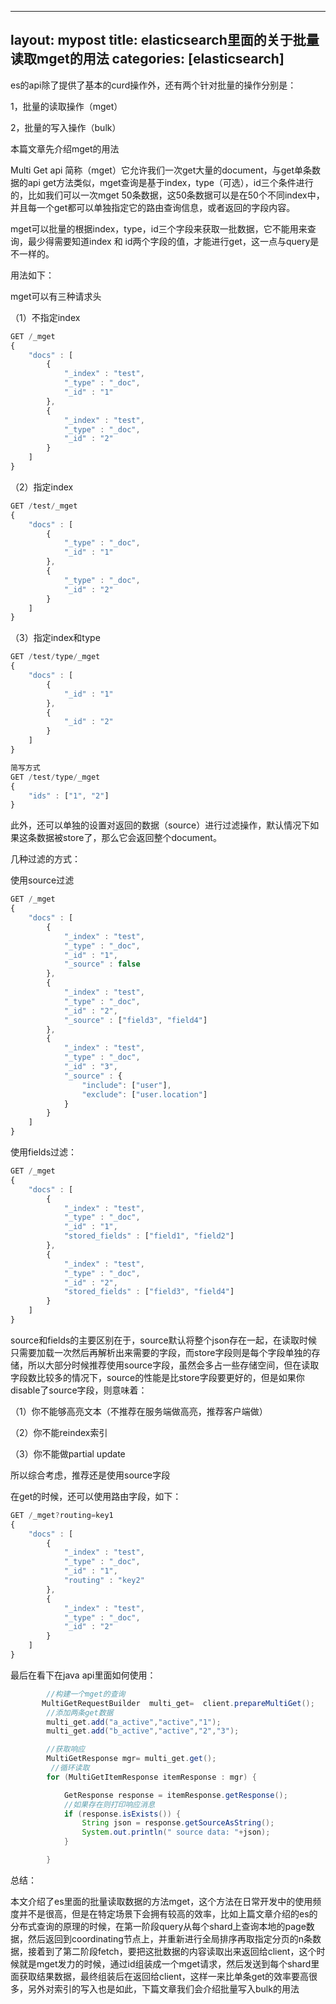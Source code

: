 
---
layout: mypost
title: elasticsearch里面的关于批量读取mget的用法
categories: [elasticsearch]
---

es的api除了提供了基本的curd操作外，还有两个针对批量的操作分别是：

1，批量的读取操作（mget）

2，批量的写入操作（bulk）


本篇文章先介绍mget的用法



Multi Get api 简称（mget）它允许我们一次get大量的document，与get单条数据的api get方法类似，mget查询是基于index，type（可选），id三个条件进行的，比如我们可以一次mget 50条数据，这50条数据可以是在50个不同index中，并且每一个get都可以单独指定它的路由查询信息，或者返回的字段内容。


mget可以批量的根据index，type，id三个字段来获取一批数据，它不能用来查询，最少得需要知道index 和 id两个字段的值，才能进行get，这一点与query是不一样的。


用法如下： 

mget可以有三种请求头 

（1）不指定index 
````js
GET /_mget 
{
    "docs" : [
        {
            "_index" : "test",
            "_type" : "_doc",
            "_id" : "1"
        },
        {
            "_index" : "test",
            "_type" : "_doc",
            "_id" : "2"
        }
    ]
}
````

（2）指定index

````js
GET /test/_mget
{
    "docs" : [
        {
            "_type" : "_doc",
            "_id" : "1"
        },
        {
            "_type" : "_doc",
            "_id" : "2"
        }
    ]
}
````

（3）指定index和type

````js
GET /test/type/_mget
{
    "docs" : [
        {
            "_id" : "1"
        },
        {
            "_id" : "2"
        }
    ]
}

简写方式
GET /test/type/_mget
{
    "ids" : ["1", "2"]
}
````

此外，还可以单独的设置对返回的数据（source）进行过滤操作，默认情况下如果这条数据被store了，那么它会返回整个document。

几种过滤的方式：

使用source过滤
````js
GET /_mget
{
    "docs" : [
        {
            "_index" : "test",
            "_type" : "_doc",
            "_id" : "1",
            "_source" : false
        },
        {
            "_index" : "test",
            "_type" : "_doc",
            "_id" : "2",
            "_source" : ["field3", "field4"]
        },
        {
            "_index" : "test",
            "_type" : "_doc",
            "_id" : "3",
            "_source" : {
                "include": ["user"],
                "exclude": ["user.location"]
            }
        }
    ]
}

````

使用fields过滤：

````js
GET /_mget
{
    "docs" : [
        {
            "_index" : "test",
            "_type" : "_doc",
            "_id" : "1",
            "stored_fields" : ["field1", "field2"]
        },
        {
            "_index" : "test",
            "_type" : "_doc",
            "_id" : "2",
            "stored_fields" : ["field3", "field4"]
        }
    ]
}
````

source和fields的主要区别在于，source默认将整个json存在一起，在读取时候只需要加载一次然后再解析出来需要的字段，而store字段则是每个字段单独的存储，所以大部分时候推荐使用source字段，虽然会多占一些存储空间，但在读取字段数比较多的情况下，source的性能是比store字段要更好的，但是如果你disable了source字段，则意味着：

（1）你不能够高亮文本（不推荐在服务端做高亮，推荐客户端做）

（2）你不能reindex索引

（3）你不能做partial update

所以综合考虑，推荐还是使用source字段

在get的时候，还可以使用路由字段，如下：
````js
GET /_mget?routing=key1
{
    "docs" : [
        {
            "_index" : "test",
            "_type" : "_doc",
            "_id" : "1",
            "routing" : "key2"
        },
        {
            "_index" : "test",
            "_type" : "_doc",
            "_id" : "2"
        }
    ]
}
````


最后在看下在java api里面如何使用：


````java
        //构建一个mget的查询
       MultiGetRequestBuilder  multi_get=  client.prepareMultiGet();
        //添加两条get数据
        multi_get.add("a_active","active","1");
        multi_get.add("b_active","active","2","3");

        //获取响应
        MultiGetResponse mgr= multi_get.get();
         //循环读取
        for (MultiGetItemResponse itemResponse : mgr) {

            GetResponse response = itemResponse.getResponse();
            //如果存在则打印响应消息
            if (response.isExists()) {
                String json = response.getSourceAsString();
                System.out.println(" source data: "+json);
            }

        }
````




总结：


本文介绍了es里面的批量读取数据的方法mget，这个方法在日常开发中的使用频度并不是很高，但是在特定场景下会拥有较高的效率，比如上篇文章介绍的es的分布式查询的原理的时候，在第一阶段query从每个shard上查询本地的page数据，然后返回到coordinating节点上，并重新进行全局排序再取指定分页的n条数据，接着到了第二阶段fetch，要把这批数据的内容读取出来返回给client，这个时候就是mget发力的时候，通过id组装成一个mget请求，然后发送到每个shard里面获取结果数据，最终组装后在返回给client，这样一来比单条get的效率要高很多，另外对索引的写入也是如此，下篇文章我们会介绍批量写入bulk的用法




